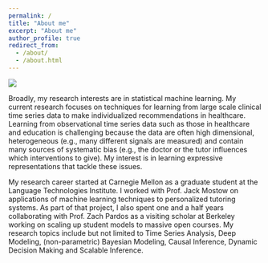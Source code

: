 ```yaml
---
permalink: /
title: "About me"
excerpt: "About me"
author_profile: true
redirect_from: 
  - /about/
  - /about.html
---
```


  [![](https://img.youtube.com/vi/V6rmcAcMDmA/0.jpg)](https://www.youtube.com/watch?v=V6rmcAcMDmA "Click to play on Youtube.com")

<p>Broadly, my research interests are in statistical machine learning. My current research focuses on techniques for learning from large scale clinical time series data to make individualized recommendations in healthcare. Learning from observational time series data such as those in healthcare and education is challenging because the data are often high dimensional, heterogeneous (e.g., many different signals are measured) and contain many sources of systematic bias (e.g., the doctor or the tutor influences which interventions to give). My interest is in learning expressive representations that tackle these issues.</p>

<p>My research career started at Carnegie Mellon as a graduate student at the Language Technologies Institute. I worked with Prof. Jack Mostow on applications of machine learning techniques to personalized tutoring systems. As part of that project, I also spent one and a half years collaborating with Prof. Zach Pardos as a visiting scholar at Berkeley working on scaling up student models to massive open courses. My research topics include but not limited to Time Series Analysis, Deep Modeling, (non-parametric) Bayesian Modeling, Causal Inference, Dynamic Decision Making and Scalable Inference.</p>


